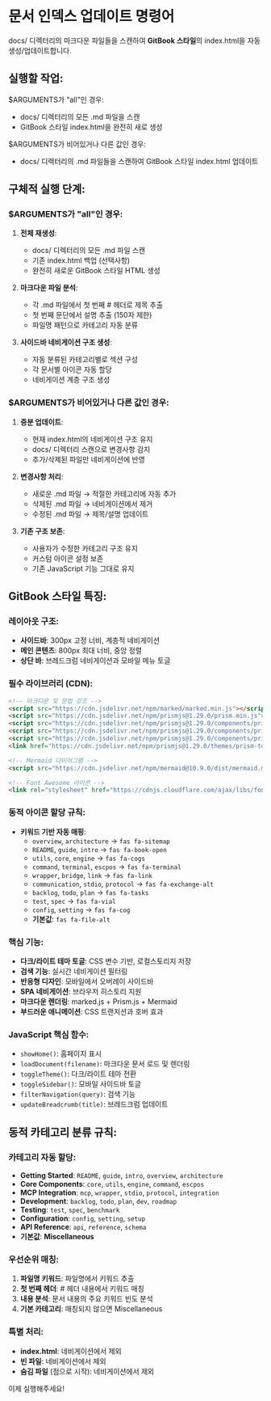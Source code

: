 # 문서 인덱스 업데이트 명령어

docs/ 디렉터리의 마크다운 파일들을 스캔하여 **GitBook 스타일**의 index.html을 자동 생성/업데이트합니다.

## 실행할 작업:

$ARGUMENTS가 "all"인 경우:
- docs/ 디렉터리의 모든 .md 파일을 스캔
- GitBook 스타일 index.html을 완전히 새로 생성

$ARGUMENTS가 비어있거나 다른 값인 경우:
- docs/ 디렉터리의 .md 파일들을 스캔하여 GitBook 스타일 index.html 업데이트

## 구체적 실행 단계:

### $ARGUMENTS가 "all"인 경우:
1. **전체 재생성**:
   - docs/ 디렉터리의 모든 .md 파일 스캔
   - 기존 index.html 백업 (선택사항)
   - 완전히 새로운 GitBook 스타일 HTML 생성

2. **마크다운 파일 분석**:
   - 각 .md 파일에서 첫 번째 # 헤더로 제목 추출
   - 첫 번째 문단에서 설명 추출 (150자 제한)
   - 파일명 패턴으로 카테고리 자동 분류

3. **사이드바 네비게이션 구조 생성**:
   - 자동 분류된 카테고리별로 섹션 구성
   - 각 문서별 아이콘 자동 할당
   - 네비게이션 계층 구조 생성

### $ARGUMENTS가 비어있거나 다른 값인 경우:
1. **증분 업데이트**:
   - 현재 index.html의 네비게이션 구조 유지
   - docs/ 디렉터리 스캔으로 변경사항 감지
   - 추가/삭제된 파일만 네비게이션에 반영

2. **변경사항 처리**:
   - 새로운 .md 파일 → 적절한 카테고리에 자동 추가
   - 삭제된 .md 파일 → 네비게이션에서 제거
   - 수정된 .md 파일 → 제목/설명 업데이트

3. **기존 구조 보존**:
   - 사용자가 수정한 카테고리 구조 유지
   - 커스텀 아이콘 설정 보존
   - 기존 JavaScript 기능 그대로 유지

## GitBook 스타일 특징:

### 레이아웃 구조:
- **사이드바**: 300px 고정 너비, 계층적 네비게이션
- **메인 콘텐츠**: 800px 최대 너비, 중앙 정렬
- **상단 바**: 브레드크럼 네비게이션과 모바일 메뉴 토글

### 필수 라이브러리 (CDN):
```html
<!-- 마크다운 및 문법 강조 -->
<script src="https://cdn.jsdelivr.net/npm/marked/marked.min.js"></script>
<script src="https://cdn.jsdelivr.net/npm/prismjs@1.29.0/prism.min.js"></script>
<script src="https://cdn.jsdelivr.net/npm/prismjs@1.29.0/components/prism-python.min.js"></script>
<script src="https://cdn.jsdelivr.net/npm/prismjs@1.29.0/components/prism-javascript.min.js"></script>
<script src="https://cdn.jsdelivr.net/npm/prismjs@1.29.0/components/prism-bash.min.js"></script>
<link href="https://cdn.jsdelivr.net/npm/prismjs@1.29.0/themes/prism-tomorrow.min.css" rel="stylesheet">

<!-- Mermaid 다이어그램 -->
<script src="https://cdn.jsdelivr.net/npm/mermaid@10.9.0/dist/mermaid.min.js"></script>

<!-- Font Awesome 아이콘 -->
<link rel="stylesheet" href="https://cdnjs.cloudflare.com/ajax/libs/font-awesome/6.4.0/css/all.min.css">
```

### 동적 아이콘 할당 규칙:
- **키워드 기반 자동 매핑**:
  - `overview`, `architecture` → `fas fa-sitemap`
  - `README`, `guide`, `intro` → `fas fa-book-open`
  - `utils`, `core`, `engine` → `fas fa-cogs`
  - `command`, `terminal`, `escpos` → `fas fa-terminal`
  - `wrapper`, `bridge`, `link` → `fas fa-link`
  - `communication`, `stdio`, `protocol` → `fas fa-exchange-alt`
  - `backlog`, `todo`, `plan` → `fas fa-tasks`
  - `test`, `spec` → `fas fa-vial`
  - `config`, `setting` → `fas fa-cog`
  - **기본값**: `fas fa-file-alt`

### 핵심 기능:
- **다크/라이트 테마 토글**: CSS 변수 기반, 로컬스토리지 저장
- **검색 기능**: 실시간 네비게이션 필터링
- **반응형 디자인**: 모바일에서 오버레이 사이드바
- **SPA 네비게이션**: 브라우저 히스토리 지원
- **마크다운 렌더링**: marked.js + Prism.js + Mermaid
- **부드러운 애니메이션**: CSS 트랜지션과 호버 효과

### JavaScript 핵심 함수:
- `showHome()`: 홈페이지 표시
- `loadDocument(filename)`: 마크다운 문서 로드 및 렌더링
- `toggleTheme()`: 다크/라이트 테마 전환
- `toggleSidebar()`: 모바일 사이드바 토글
- `filterNavigation(query)`: 검색 기능
- `updateBreadcrumb(title)`: 브레드크럼 업데이트

## 동적 카테고리 분류 규칙:

### 카테고리 자동 할당:
- **Getting Started**: `README`, `guide`, `intro`, `overview`, `architecture`
- **Core Components**: `core`, `utils`, `engine`, `command`, `escpos`
- **MCP Integration**: `mcp`, `wrapper`, `stdio`, `protocol`, `integration`
- **Development**: `backlog`, `todo`, `plan`, `dev`, `roadmap`
- **Testing**: `test`, `spec`, `benchmark`
- **Configuration**: `config`, `setting`, `setup`
- **API Reference**: `api`, `reference`, `schema`
- **기본값**: **Miscellaneous**

### 우선순위 매칭:
1. **파일명 키워드**: 파일명에서 키워드 추출
2. **첫 번째 헤더**: # 헤더 내용에서 키워드 매칭
3. **내용 분석**: 문서 내용의 주요 키워드 빈도 분석
4. **기본 카테고리**: 매칭되지 않으면 Miscellaneous

### 특별 처리:
- **index.html**: 네비게이션에서 제외
- **빈 파일**: 네비게이션에서 제외
- **숨김 파일** (점으로 시작): 네비게이션에서 제외

이제 실행해주세요!